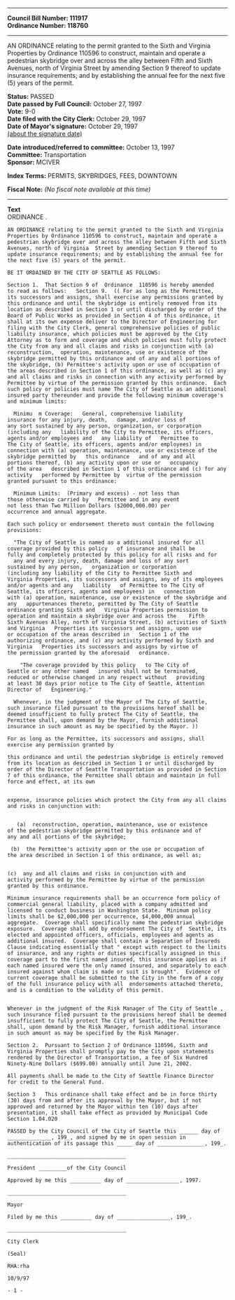 * * * * *  
  
**Council Bill Number: [](#h0)[](#h2)111917**   
**Ordinance Number: 118760**  
  
* * * * *  
  
AN ORDINANCE relating to the permit granted to the Sixth and Virginia Properties by Ordinance 110596 to construct, maintain and operate a pedestrian skybridge over and across the alley between Fifth and Sixth Avenues, north of Virginia Street by amending Section 9 thereof to update insurance requirements; and by establishing the annual fee for the next five (5) years of the permit.  
  
**Status:** PASSED   
**Date passed by Full Council:** October 27, 1997   
**Vote:** 9-0   
**Date filed with the City Clerk:** October 29, 1997   
**Date of Mayor's signature:** October 29, 1997   
[(about the signature date)](/~public/approvaldate.htm)   
  
  
**Date introduced/referred to committee:** October 13, 1997   
**Committee:** Transportation   
**Sponsor:** MCIVER   
  
**Index Terms:** PERMITS, SKYBRIDGES, FEES, DOWNTOWN  
  
**Fiscal Note:** *(No fiscal note available at this time)*  
  
* * * * *  
  
**Text**  
    ORDINANCE                    .  
  
    AN ORDINANCE relating to the permit granted to the Sixth and Virginia  
    Properties by Ordinance 110596 to construct, maintain and operate a  
    pedestrian skybridge over and across the alley between Fifth and Sixth  
    Avenues, north of Virginia  Street by amending Section 9 thereof to  
    update insurance requirements; and by establishing the annual fee for  
    the next five (5) years of the permit.  
  
    BE IT ORDAINED BY THE CITY OF SEATTLE AS FOLLOWS:  
  
    Section 1.  That Section 9 of  Ordinance  110596 is hereby amended  
    to read as follows:   Section 9.  (( For as long as the Permittee,  
    its successors and assigns, shall exercise any permissions granted by  
    this ordinance and until the skybridge is entirely removed from its  
    location as described in Section 1 or until discharged by order of the  
    Board of Public Works as provided in Section 4 of this ordinance, it  
    shall at its own expense deliver to the Director of Engineering for  
    filing with the City Clerk, general comprehensive policies of public  
    liability insurance, which policies must be approved by the City  
    Attorney as to form and coverage and which policies must fully protect  
    the City from any and all claims and risks in conjunction with (a)  
    reconstruction,  operation, maintenance, use or existence of the  
    skybridge permitted by this ordinance and of any and all portions of  
    the skybridge, (b) Permittee's activity upon or use of occupation of  
    the areas described in Section 1 of this ordinance, as well as (c) any  
    and all claims and risks in connection with any activity performed by  
    Permittee by virtue of the permission granted by this ordinance.  Each  
    such policy or policies must name The City of Seattle as an additional  
    insured party thereunder and provide the following minimum coverage's  
    and minimum limits:  
  
      Minimu  m Coverage:   General, comprehensive liability  
    insurance for any injury, death,   damage, and/or loss of  
    any sort sustained by any person, organization, or corporation     
    (including any   liability of the City to Permittee, its officers,  
    agents and/or employees and   any liability of   Permittee to  
    The City of Seattle, its officers, agents and/or employees) in     
    connection with (a) operation, maintenance, use or existence of the  
    skybridge permitted by   this ordinance   and of any and all  
    portions thereof, (b) any activity upon or use or   occupancy  
    of the area   described in Section 1 of this ordinance and (c) for any  
    activity   performed by Permittee by  virtue of the permission  
    granted pursuant to this ordinance:  
  
      Minimum Limits:  (Primary and excess) - not less than  
    those otherwise carried by   Permittee and in any event  
    not less than Two Million Dollars ($2000,000.00) per     
    occurrence and annual aggregate.  
  
    Each such policy or endorsement thereto must contain the following  
    provisions:  
  
      "The City of Seattle is named as a additional insured for all  
    coverage provided by this policy   of insurance and shall be  
    fully and completely protected by this policy for all risks and for   
      any and every injury, death, damage and loss of any sort  
    sustained by any person,   organization or corporation  
    (including any liability of the City to Permittee Sixth and     
    Virginia Properties, its successors and assigns, any of its employees  
    and/or agents and any   liability   of Permittee to The City of  
    Seattle, its officers, agents and employees) in   connection  
    with (a) operation, maintenance, use or existence of the skybridge and  
    any   appurtenances thereto, permitted by The City of Seattle  
    ordinance granting Sixth and   Virginia Properties permission to  
    operation and maintain a skybridge over and across the    Fifth  
    Sixth Avenues Alley, north of Virginia Street, (b) activities of Sixth  
    and Virginia   Properties its successors and assigns, upon use  
    or occupation of the areas described in   Section 1 of the  
    authorizing ordinance, and (c) any activity performed by Sixth and  
    Virginia   Properties its successors and assigns by virtue of  
    the permission granted by the aforesaid   ordinance.  
  
        "The coverage provided by this policy   to The City of  
    Seattle or any other named   insured shall not be terminated,  
    reduced or otherwise changed in any respect without   providing  
    at least 30 days prior notice to The City of Seattle, Attention  
    Director of   Engineering."  
  
      Whenever, in the judgment of the Mayor of The City of Seattle,  
    such insurance filed pursuant to the provisions hereof shall be  
    deemed insufficient to fully protect The City of Seattle, the  
    Permittee shall, upon demand by the Mayor, furnish additional  
    insurance in such amount as may be specified by the Mayor. ))  
  
    For as long as the Permittee, its successors and assigns, shall  
    exercise any permission granted by  
  
    this ordinance and until the pedestrian skybridge is entirely removed  
    from its location as described in Section 1 or until discharged by  
    order of the Director of Seattle Transportation as provided in Section  
    7 of this ordinance, the Permittee shall obtain and maintain in full  
    force and effect, at its own  
  
  
    expense, insurance policies which protect the City from any all claims  
    and risks in conjunction with:  
  
  
       (a)  reconstruction, operation, maintenance, use or existence  
    of the pedestrian skybridge permitted by this ordinance and of  
    any and all portions of the skybridge;  
  
     (b)  the Permittee's activity upon or the use or occupation of  
    the area described in Section 1 of this ordinance, as well as;  
  
  
    (c)  any and all claims and risks in conjunction with and  
    activity performed by the Permittee by virtue of the permission  
    granted by this ordinance.  
  
    Minimum insurance requirements shall be an occurrence form policy of  
    commercial general liability, placed with a company admitted and  
    licensed to conduct business in Washington State.  Minimum policy  
    limits shall be $2,000,000 per occurrence, $4,000,000 annual  
    aggregate.  Coverage shall specifically name the pedestrian skybridge  
    exposure.  Coverage shall add by endorsement The City of  Seattle, its  
    elected and appointed officers, officials, employees and agents as  
    additional insured.  Coverage shall contain a Separation of Insureds  
    Clause indicating essentially that " except with respect to the limits  
    of insurance, and any rights or duties specifically assigned in this  
    coverage part to the first named insured, this insurance applies as if  
    each named insured were the only named insured, and separately to each  
    insured against whom claim is made or suit is brought".  Evidence of  
    current coverage shall be submitted to the City in the form of a copy  
    of the full insurance policy with all  endorsements attached thereto,  
    and is a condition to the validity of this permit.  
  
  
    Whenever in the judgment of the Risk Manager of The City of Seattle ,  
    such insurance filed pursuant to the provisions hereof shall be deemed  
    insufficient to fully protect The City of Seattle, the Permittee  
    shall, upon demand by the Risk Manager, furnish additional insurance  
    in such amount as may be specified by the Risk Manager.  
  
    Section 2.  Pursuant to Section 2 of Ordinance 110596, Sixth and  
    Virginia Properties shall promptly pay to the City upon statements  
    rendered by the Director of Transportation, a fee of Six Hundred  
    Ninety-Nine Dollars ($699.00) annually until June 21, 2002.  
  
    All payments shall be made to the City of Seattle Finance Director  
    for credit to the General Fund.  
  
    Section 3   This ordinance shall take effect and be in force thirty  
    (30) days from and after its approval by the Mayor, but if not  
    approved and returned by the Mayor within ten (10) days after  
    presentation, it shall take effect as provided by Municipal Code  
    Section 1.04.020  
  
    PASSED by the City Council of the City of Seattle this ______ day of  
    ______________, 199_, and signed by me in open session in  
    authentication of its passage this _____ day of _______________, 199_.  
  
    ______________________________________  
  
    President _________of the City Council  
  
    Approved by me this __________ day of _________________, 1997.  
  
    ______________________________________  
  
    Mayor  
  
    Filed by me this __________ day of _________________, 199_.  
  
    ______________________________________  
  
    City Clerk  
  
    (Seal)  
  
    RHA:rha  
  
    10/9/97  
  
    - 1 -  

